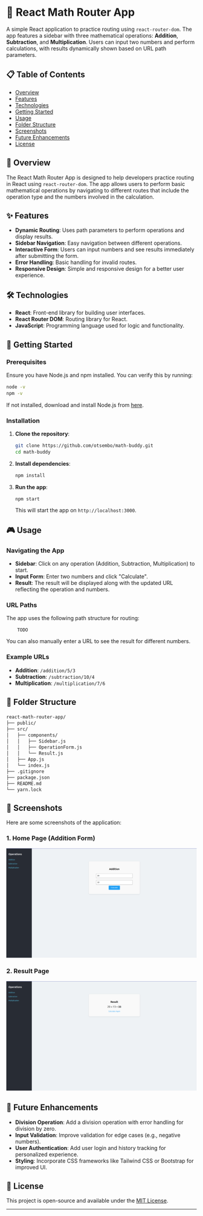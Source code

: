 # 🧮 React Math Router App

A simple React application to practice routing using `react-router-dom`. The app features a sidebar with three mathematical operations: **Addition**, **Subtraction**, and **Multiplication**. Users can input two numbers and perform calculations, with results dynamically shown based on URL path parameters.

## 📋 Table of Contents

- [Overview](#overview)
- [Features](#features)
- [Technologies](#technologies)
- [Getting Started](#getting-started)
- [Usage](#usage)
- [Folder Structure](#folder-structure)
- [Screenshots](#screenshots)
- [Future Enhancements](#future-enhancements)
- [License](#license)

## 📖 Overview

The React Math Router App is designed to help developers practice routing in React using `react-router-dom`. The app allows users to perform basic mathematical operations by navigating to different routes that include the operation type and the numbers involved in the calculation.

## ✨ Features

- **Dynamic Routing**: Uses path parameters to perform operations and display results.
- **Sidebar Navigation**: Easy navigation between different operations.
- **Interactive Form**: Users can input numbers and see results immediately after submitting the form.
- **Error Handling**: Basic handling for invalid routes.
- **Responsive Design**: Simple and responsive design for a better user experience.

## 🛠 Technologies

- **React**: Front-end library for building user interfaces.
- **React Router DOM**: Routing library for React.
- **JavaScript**: Programming language used for logic and functionality.

## 🚀 Getting Started

### Prerequisites

Ensure you have Node.js and npm installed. You can verify this by running:

```bash
node -v
npm -v
```

If not installed, download and install Node.js from [here](https://nodejs.org/).

### Installation

1. **Clone the repository**:

   ```bash
   git clone https://github.com/otsembo/math-buddy.git
   cd math-buddy
   ```

2. **Install dependencies**:

   ```bash
   npm install
   ```

3. **Run the app**:

   ```bash
   npm start
   ```

   This will start the app on `http://localhost:3000`.

## 🎮 Usage

### Navigating the App

- **Sidebar**: Click on any operation (Addition, Subtraction, Multiplication) to start.
- **Input Form**: Enter two numbers and click "Calculate".
- **Result**: The result will be displayed along with the updated URL reflecting the operation and numbers.

### URL Paths

The app uses the following path structure for routing:

```plaintext
    TODO
```

You can also manually enter a URL to see the result for different numbers.

### Example URLs

- **Addition**: `/addition/5/3`
- **Subtraction**: `/subtraction/10/4`
- **Multiplication**: `/multiplication/7/6`

## 📂 Folder Structure

```plaintext
react-math-router-app/
├── public/
├── src/
│   ├── components/
│   │   ├── Sidebar.js
│   │   ├── OperationForm.js
│   │   └── Result.js
│   ├── App.js
│   └── index.js
├── .gitignore
├── package.json
├── README.md
└── yarn.lock
```

## 📸 Screenshots

Here are some screenshots of the application:

### 1. **Home Page (Addition Form)**

![Addition Form Screenshot](./addition.png)

### 2. **Result Page**

![Result Page Screenshot](./result.png)

## 🚀 Future Enhancements

- **Division Operation**: Add a division operation with error handling for division by zero.
- **Input Validation**: Improve validation for edge cases (e.g., negative numbers).
- **User Authentication**: Add user login and history tracking for personalized experience.
- **Styling**: Incorporate CSS frameworks like Tailwind CSS or Bootstrap for improved UI.

## 📄 License

This project is open-source and available under the [MIT License](LICENSE).

---